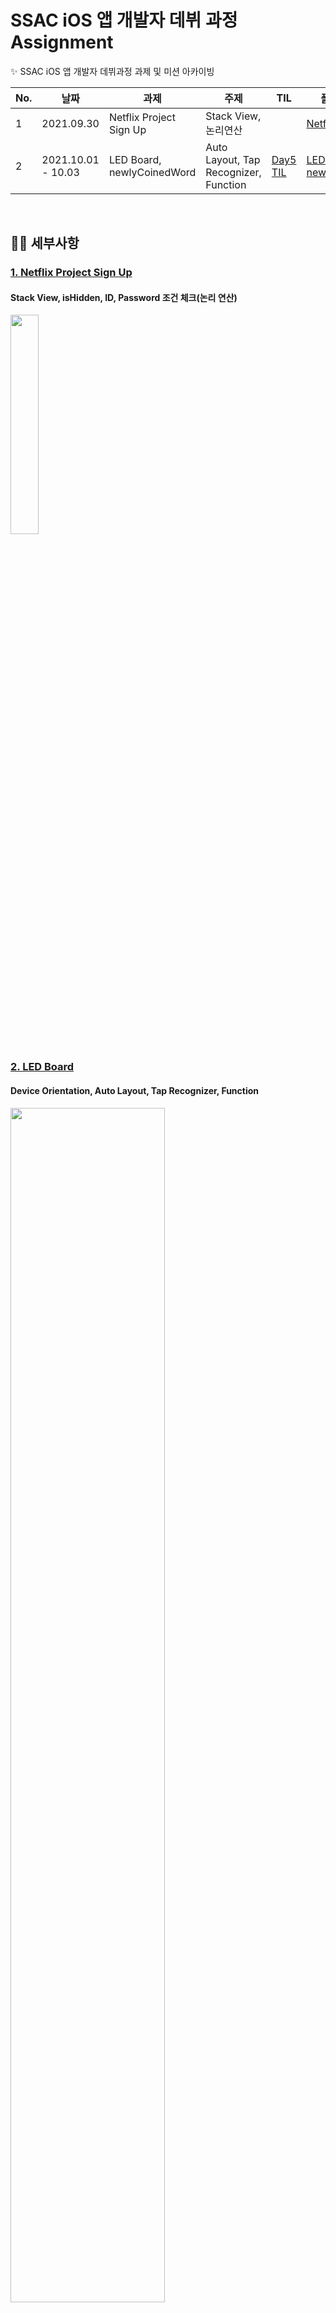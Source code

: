 # SSAC iOS 앱 개발자 데뷔 과정 Assignment 
✨ SSAC iOS 앱 개발자 데뷔과정 과제 및 미션 아카이빙

No. | 날짜 | 과제 | 주제 | TIL | 폴더 바로가기
------------ | ------------- | ------------- | ------------- | -------------  | -------------
1 | 2021.09.30 | Netflix Project Sign Up | Stack View, 논리연산 | | [Netflix SignUp](https://github.com/hope1053/SSAC_iOS_Assignment/tree/main/SSAC_Day4_SignUp)
2 | 2021.10.01 - 10.03 | LED Board, newlyCoinedWord | Auto Layout, Tap Recognizer, Function | [Day5 TIL](https://velog.io/@hope1053/SSACiOSDay-4-TIL) | [LED Board](https://github.com/hope1053/SSAC_iOS_Assignment/tree/main/SSAC_Day5_LEDBoard), [newlyCoinedWord](https://github.com/hope1053/SSAC_iOS_Assignment/tree/main/SSAC_Day5_newlyCoinedWord)

<br>

## 👩‍💻 세부사항
### [1. Netflix Project Sign Up](https://github.com/hope1053/SSAC_iOS_Assignment/tree/main/SSAC_Day4_SignUp)
#### Stack View, isHidden, ID, Password 조건 체크(논리 연산)  
<img src = "https://user-images.githubusercontent.com/22907483/135413960-985858af-9400-4d6e-829a-ff3614e368f9.gif" width="30%">

### [2. LED Board](https://github.com/hope1053/SSAC_iOS_Assignment/tree/main/SSAC_Day5_LEDBoard)
#### Device Orientation, Auto Layout, Tap Recognizer, Function
<img src = "https://user-images.githubusercontent.com/22907483/135706148-05e5693f-9837-4ef2-9251-ac26aa6249f8.gif" width="70%">

### [3. Newly Coined Word](https://github.com/hope1053/SSAC_iOS_Assignment/tree/main/SSAC_Day5_newlyCoinedWord)
#### Stack View, randomElement, MVVM, Alert
<img src = "https://user-images.githubusercontent.com/22907483/135759612-800e2abd-2775-4704-8d48-5739b4f10c51.gif" width="30%">
